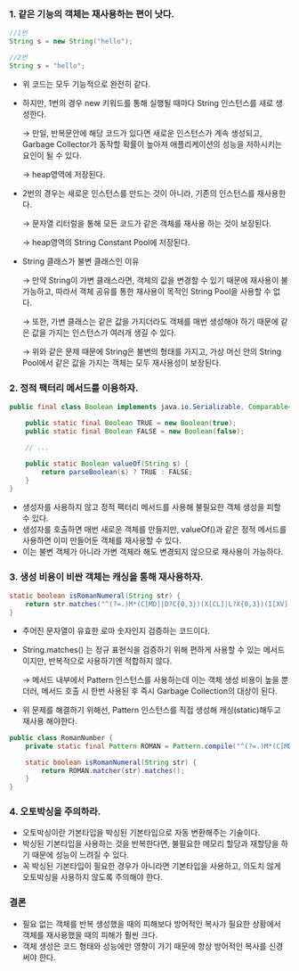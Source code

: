 ### 1. 같은 기능의 객체는 재사용하는 편이 낫다.

```java
//1번
String s = new String("hello");

//2번
String s = "hello";
```

- 위 코드는 모두 기능적으로 완전히 같다.
- 하지만, 1번의 경우 new 키워드를 통해 실행될 때마다 String 인스턴스를 새로 생성한다.

  → 만일, 반복문안에 해당 코드가 있다면 새로운 인스턴스가 계속 생성되고, Garbage Collector가 동작할 확률이 높아져 애플리케이션의 성능을 저하시키는 요인이 될 수 있다.

  → heap영역에 저장된다.

- 2번의 경우는 새로운 인스턴스를 만드는 것이 아니라, 기존의 인스턴스를 재사용한다.

  → 문자열 리터럴을 통해 모든 코드가 같은 객체를 재사용 하는 것이 보장된다.

  → heap영역의 String Constant Pool에 저장된다.

- String 클래스가 불변 클래스인 이유

  → 만약 String이 가변 클래스라면, 객체의 값을 변경할 수 있기 때문에 재사용이 불가능하고, 따라서 객체 공유를 통한 재사용이 목적인 String Pool을 사용할 수 없다.

  → 또한, 가변 클래스는 같은 값을 가지더라도 객체를 매번 생성해야 하기 때문에 같은 값을 가지는 인스턴스가 여러개 생길 수 있다.

  → 위와 같은 문제 때문에 String은 불변의 형태를 가지고, 가상 머신 안의 String Pool에서 같은 값을 가지는 객체는 모두 재사용성이 보장된다.


### 2. 정적 팩터리 메서드를 이용하자.

```java
public final class Boolean implements java.io.Serializable, Comparable<Boolean> {

    public static final Boolean TRUE = new Boolean(true);
    public static final Boolean FALSE = new Boolean(false);

    // ...
    
    public static Boolean valueOf(String s) {
        return parseBoolean(s) ? TRUE : FALSE;
    }
}
```

- 생성자를 사용하지 않고 정적 팩터리 메서드를 사용해 불필요한 객체 생성을 피할 수 있다.
- 생성자를 호출하면 매번 새로운 객체를 만들지만, valueOf()과 같은 정적 메서드를 사용하면 이미 만들어둔 객체를 재사용할 수 있다.
- 이는 불변 객체가 아니라 가변 객체라 해도 변경되지 않으므로 재사용이 가능하다.

### 3. 생성 비용이 비싼 객체는 캐싱을 통해 재사용하자.

```java
static boolean isRomanNumeral(String str) {
    return str.matches("^(?=.)M*(C[MD]|D?C{0,3})(X[CL]|L?X{0,3})(I[XV]|V?I{0,3})$");
}
```

- 주어진 문자열이 유효한 로마 숫자인지 검증하는 코드이다.
- String.matches() 는 정규 표현식을 검증하기 위해 편하게 사용할 수 있는 메서드 이지만, 반복적으로 사용하기엔 적합하지 않다.

  → 메서드 내부에서 Pattern 인스턴스를 사용하는데 이는 객체 생성 비용이 높을 뿐더러, 메서드 호출 시 한번 사용된 후 즉시 Garbage Collection의 대상이 된다.

- 위 문제를 해결하기 위해선, Pattern 인스턴스를 직접 생성해 캐싱(static)해두고 재사용 해야한다.

```java
public class RomanNumber {
    private static final Pattern ROMAN = Pattern.compile("^(?=.)M*(C[MD]|D?C{0,3})(X[CL]|L?X{0,3})(I[XV]|V?I{0,3})$");

    static boolean isRomanNumeral(String str) {
        return ROMAN.matcher(str).matches();
	}
}
```

### 4. 오토박싱을 주의하라.

- 오토박싱이란 기본타입을 박싱된 기본타입으로 자동 변환해주는 기술이다.
- 박싱된 기본타입을 사용하는 것을 반복한다면, 불필요한 메모리 할당과 재할당을 하기 때문에 성능이 느려질 수 있다.
- 꼭 박싱된 기본타입이 필요한 경우가 아니라면 기본타입을 사용하고, 의도치 않게 오토박싱을 사용하지 않도록 주의해야 한다.

### 결론

- 필요 없는 객체를 반복 생성했을 때의 피해보다 방어적인 복사가 필요한 상황에서 객체를 재사용했을 때의 피해가 훨씬 크다.
- 객체 생성은 코드 형태와 성능에만 영향이 가기 때문에 항상 방어적인 복사를 신경써야 한다.